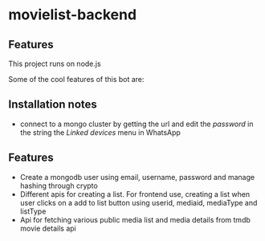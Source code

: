 # movielist-backend

## Features

This project runs on node.js

<!-- A user types certain commands and sends them to the user on WhatsApp and the bot reads those commands and replies accordingly.
Various other packages and APIs are also used.   -->

Some of the cool features of this bot are:

<!-- - Getting the details of movies, anime and songs and get lyrics too
- Playing text based games such as Truth or Dare, Would you rather etc.
- Tag everyone | admin only tag everyone
- Do mathematical calculations
- English Dictionary
- Details of kanji
- Check horoscope -->

## Installation notes

- connect to a mongo cluster by getting the url and edit the _password_ in the string the _Linked devices_ menu in WhatsApp

## Features

- Create a mongodb user using email, username, password and manage hashing through crypto
- Different apis for creating a list. For frontend use, creating a list when user clicks on a add to list button using userid, mediaid, mediaType and listType
- Api for fetching various public media list and media details from tmdb movie details api

